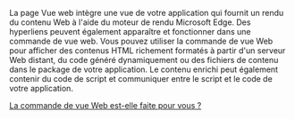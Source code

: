 ﻿La page Vue web intègre une vue de votre application qui fournit un rendu du contenu Web à l'aide du moteur de rendu Microsoft Edge. Des hyperliens peuvent également apparaître et fonctionner dans une commande de vue web.  Vous pouvez utiliser la commande de vue Web pour afficher des contenus HTML richement formatés à partir d'un serveur Web distant, du code généré dynamiquement ou des fichiers de contenu dans le package de votre application. Le contenu enrichi peut également contenir du code de script et communiquer entre le script et le code de votre application.

[La commande de vue Web est-elle faite pour vous ?](https://docs.microsoft.com/windows/uwp/design/controls-and-patterns/web-view)
